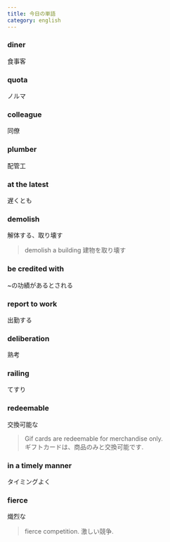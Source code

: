 ```yaml
---
title: 今日の単語
category: english
---
```



### diner
食事客

### quota
ノルマ

### colleague
同僚　

### plumber
配管工

### at the latest
遅くとも

### demolish
解体する、取り壊す

> demolish a building
> 建物を取り壊す  

### be credited with
\~の功績があるとされる

### report to work
出勤する

### deliberation
熟考

### railing
てすり

### redeemable
交換可能な
> Gif cards are redeemable for merchandise only.  
> ギフトカードは、商品のみと交換可能です.  

### in a timely manner
タイミングよく

### fierce
熾烈な
> fierce competition. 
> 激しい競争. 




 